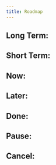 ```yaml
---
title: Roadmap
---
```


## Long Term:
## Short Term:
## Now:
## Later:
## Done:
## Pause:
## Cancel:
